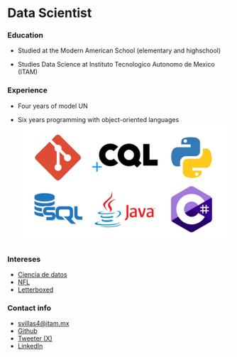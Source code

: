 # Data Scientist

### Education
+ Studied at the Modern American School (elementary and highschool)

+ Studies Data Science at Instituto Tecnologico Autonomo de Mexico (ITAM)

### Experience

+ Four years of model UN

+ Six years programming with object-oriented languages
![Local Image](Experiencia.jpg)
### Intereses
+ [Ciencia de datos](https://www.linkedin.com/pulse/blog-santiago-villasenor-cckte/)
+ [NFL](https://www.linkedin.com/pulse/texans-2023-nfl-draft-santiago-villasenor-htafe/)
+ [Letterboxed](https://boxd.it/e0xcc)
### Contact info
+ svillas4@itam.mx
+ [Github](https://github.com/SantiVillaRam7)
+ [Tweeter (X)](https://twitter.com/SantiagoVR49)
+ [LinkedIn](https://www.linkedin.com/in/santiago-villasenor-ba350b2a4/)
